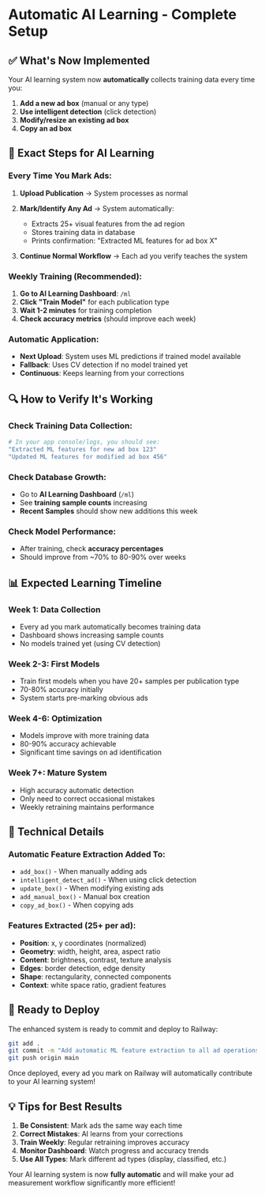 # Automatic AI Learning - Complete Setup

## ✅ **What's Now Implemented**

Your AI learning system now **automatically** collects training data every time you:

1. **Add a new ad box** (manual or any type)
2. **Use intelligent detection** (click detection) 
3. **Modify/resize an existing ad box**
4. **Copy an ad box**

## 🎯 **Exact Steps for AI Learning**

### Every Time You Mark Ads:

1. **Upload Publication** → System processes as normal
2. **Mark/Identify Any Ad** → System automatically:
   - Extracts 25+ visual features from the ad region
   - Stores training data in database
   - Prints confirmation: "Extracted ML features for ad box X"

3. **Continue Normal Workflow** → Each ad you verify teaches the system

### Weekly Training (Recommended):

1. **Go to AI Learning Dashboard**: `/ml` 
2. **Click "Train Model"** for each publication type
3. **Wait 1-2 minutes** for training completion
4. **Check accuracy metrics** (should improve each week)

### Automatic Application:

- **Next Upload**: System uses ML predictions if trained model available
- **Fallback**: Uses CV detection if no model trained yet
- **Continuous**: Keeps learning from your corrections

## 🔍 **How to Verify It's Working**

### Check Training Data Collection:
```bash
# In your app console/logs, you should see:
"Extracted ML features for new ad box 123"
"Updated ML features for modified ad box 456"
```

### Check Database Growth:
- Go to **AI Learning Dashboard** (`/ml`)
- See **training sample counts** increasing
- **Recent Samples** should show new additions this week

### Check Model Performance:
- After training, check **accuracy percentages**
- Should improve from ~70% to 80-90% over weeks

## 📊 **Expected Learning Timeline**

### Week 1: **Data Collection**
- Every ad you mark automatically becomes training data
- Dashboard shows increasing sample counts
- No models trained yet (using CV detection)

### Week 2-3: **First Models** 
- Train first models when you have 20+ samples per publication type
- 70-80% accuracy initially
- System starts pre-marking obvious ads

### Week 4-6: **Optimization**
- Models improve with more training data
- 80-90% accuracy achievable  
- Significant time savings on ad identification

### Week 7+: **Mature System**
- High accuracy automatic detection
- Only need to correct occasional mistakes
- Weekly retraining maintains performance

## 🔧 **Technical Details**

### Automatic Feature Extraction Added To:
- `add_box()` - When manually adding ads
- `intelligent_detect_ad()` - When using click detection  
- `update_box()` - When modifying existing ads
- `add_manual_box()` - Manual box creation
- `copy_ad_box()` - When copying ads

### Features Extracted (25+ per ad):
- **Position**: x, y coordinates (normalized)
- **Geometry**: width, height, area, aspect ratio
- **Content**: brightness, contrast, texture analysis
- **Edges**: border detection, edge density
- **Shape**: rectangularity, connected components
- **Context**: white space ratio, gradient features

## 🚀 **Ready to Deploy**

The enhanced system is ready to commit and deploy to Railway:

```bash
git add .
git commit -m "Add automatic ML feature extraction to all ad operations"
git push origin main
```

Once deployed, every ad you mark on Railway will automatically contribute to your AI learning system!

## 💡 **Tips for Best Results**

1. **Be Consistent**: Mark ads the same way each time
2. **Correct Mistakes**: AI learns from your corrections  
3. **Train Weekly**: Regular retraining improves accuracy
4. **Monitor Dashboard**: Watch progress and accuracy trends
5. **Use All Types**: Mark different ad types (display, classified, etc.)

Your AI learning system is now **fully automatic** and will make your ad measurement workflow significantly more efficient!